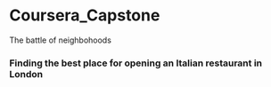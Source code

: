 # Coursera_Capstone
The battle of neighbohoods

### Finding the best place for opening an Italian restaurant in London ###
